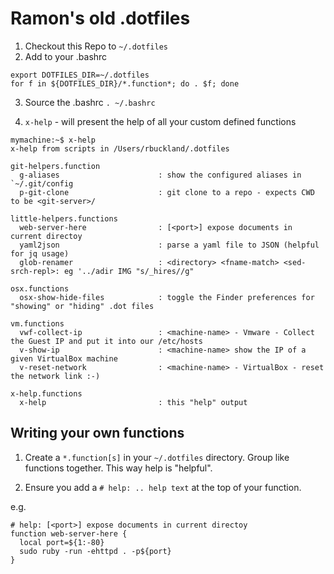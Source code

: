 # Ramon's old .dotfiles

1. Checkout this Repo to `~/.dotfiles`
2. Add to your .bashrc

  ```
  export DOTFILES_DIR=~/.dotfiles
  for f in ${DOTFILES_DIR}/*.function*; do . $f; done
  ```

3. Source the .bashrc `. ~/.bashrc`

4. `x-help` - will present the help of all your custom defined functions

  ```
  mymachine:~$ x-help
  x-help from scripts in /Users/rbuckland/.dotfiles

  git-helpers.function
  	g-aliases                      : show the configured aliases in `~/.git/config
	p-git-clone                    : git clone to a repo - expects CWD to be <git-server>/

  little-helpers.functions
	web-server-here                : [<port>] expose documents in current directoy
	yaml2json                      : parse a yaml file to JSON (helpful for jq usage)
	glob-renamer                   : <directory> <fname-match> <sed-srch-repl>: eg '../adir IMG "s/_hires//g"

  osx.functions
	osx-show-hide-files            : toggle the Finder preferences for "showing" or "hiding" .dot files

  vm.functions
	vwf-collect-ip                 : <machine-name> - Vmware - Collect the Guest IP and put it into our /etc/hosts
	v-show-ip                      : <machine-name> show the IP of a given VirtualBox machine
	v-reset-network                : <machine-name> - VirtualBox - reset the network link :-) 

  x-help.functions
	x-help                         : this "help" output
  ```

## Writing your own functions

1. Create a `*.function[s]` in your `~/.dotfiles`  directory.
   Group like functions together. This way help is "helpful".

2. Ensure you add a `# help: .. help text` at the top of your function.

  e.g. 

  ```
  # help: [<port>] expose documents in current directoy
  function web-server-here {
    local port=${1:-80}
    sudo ruby -run -ehttpd . -p${port}
  }
  ```
